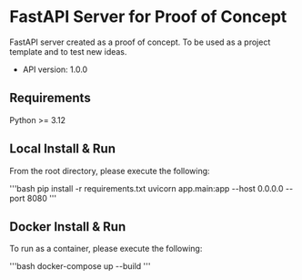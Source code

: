 # FastAPI Server for Proof of Concept

FastAPI server created as a proof of concept. To be used as a project template and to test new ideas.

- API version: 1.0.0

## Requirements

Python >= 3.12

## Local Install & Run

From the root directory, please execute the following:

'''bash
pip install -r requirements.txt
uvicorn app.main:app --host 0.0.0.0 --port 8080
'''

## Docker Install & Run

To run as a container, please execute the following:

'''bash
docker-compose up --build
'''